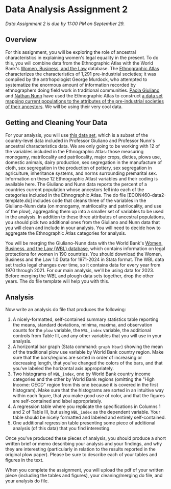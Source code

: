 # Data Analysis Assignment 2

_Data Assignment 2 is due by 11:00 PM on September 29._

## Overview

For this assignment, you will be exploring the role of ancestral characteristics in explaining women's legal equality in the present.  To do this, 
you will combine data from the Ethnographic Atlas with the World Bank's 
[Women, Business, and the Law](https://wbl.worldbank.org/en/wbl) database.  The [Ethnographic Atlas](https://d-place.org/contributions/EA) 
characterizes the characteristics of 1,291 pre-industrial societies; it was compiled by the antrhopologist George Murdock, who attempted 
to systematize the enormous amount of information recorded by ethnographers doing field work in traditional communities.  [Paola Giuliano](https://www.anderson.ucla.edu/faculty-and-research/global-economics-and-management/faculty/giuliano) and 
[Nathan Nunn](https://nathannunn.arts.ubc.ca/) have used the Ethnographic Atlas to construct [a data set mapping current populations to 
the attributes of the pre-industrial societies of their ancestors](https://econ2017.sites.olt.ubc.ca/files/2022/01/nathannunn_Ancestral-Characteristics.pdf).  We will be 
using their very cool data.

## Getting and Cleaning Your Data

For your analysis, you will use [this data set](ECON460-Giuliano-Nunn-data.dta), which is a subset of the country-level data included in 
Professor Giuliano and Professor Nunn's ancestral characteristics data.  We are only going to be working with 12 of the variables included in 
the Ethnographic Atlas:  those measuring monogamy, matrilocality and patrilocality, major crops, dieties, plows use, domestic animals, dairy production, 
sex segregation in the manufacture of cloth, sex segregation in the production of pottery, sex segregation in agriculture, inheritance systems, and 
norms surrounding premarital sex.  Information on these 12 Ethnographic Atlast variables and their coding is available here.  The Giuliano and Nunn data 
reports the percent of a countries current population whose ancestors fell into each of the categories included in the Ethnographic Atlas.  The do file 
[ECON460-data2-template.do] includes code that cleans three of the variables in the Giuliano-Nunn data (on monogamy, matrilocality and patrilocality, and use of the plow), 
aggregating them up into a smaller set of variables to be used in the analysis.  In addition to these three 
attributes of ancestral populations, you should pick two additional ones from the Giuliano and Nunn data that you will clean and include in 
your analysis.  You will need to decide how to aggregate the Ethnographic Atlas categories for analysis.

You will be merging the Giuliano-Nunn data with the World Bank's [Women, Business, and the Law (WBL) database](https://wbl.worldbank.org/en/wbl-data), 
which contains information on legal protections for women in 190 countries.  You should download the Women, Business and the Law 1.0 Data for 1971-2024 
in Stata format.  The WBL data set tracks legal changes over time, so it contains data for every year from 1970 through 2021.  For our main analysis, 
we'll be using data for 2023.  Before merging the WBL and plough data sets together, drop the other years.  The do file template will help you with this.

## Analysis

Now write an analysis do file that produces the following:

1. A nicely-formatted, self-contained summary statistics table reporting the means, standard deviations, minima, maxima, and observation counts for the `plow` variable, the `WBL_index` variable, the additional controls from Table III, and any other variables that you will use in your analysis.
2. A horizontal bar graph (Stata command:  `graph hbar`) showing the mean of the traditional plow use variable by World Bank country region.  Make sure that the bars/regions are sorted in order of increasing or decreasing length, that you've changed the colors of the bars, and that you've labeled the horizontal axis appropriately.
3. Two histograms of `WBL_index`, one by World Bank country income categories and the other by World Bank regions (omitting the "High Income:  OECD" region from this one because it is covered in the first histogram).  Make sure that the histograms are sorted in an intuitive way within each figure, that you make good use of color, and that the figures are self-contained and label appropriately.
4. A regression table where you replicate the specifications in Columns 1 and 2 of Table III, but using `WBL_index` as the dependent variable.  Your table should be nicely formatted and labeled and entirely self-contained.
5. One additional regression table presenting some piece of additional analysis (of this data) that you find interesting.

Once you've produced these pieces of analysis, you should produce a short written brief or memo describing your analysis and your findings, and why they are interesting (particularly in relation to the results reported in the original plow paper).  Please be sure to describe each of your tables and figures in the text.  

When you complete the assignment, you will upload the pdf of your written piece (including the tables and figures), your cleaning/merging do file, and your analysis do file.





